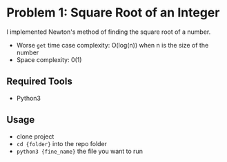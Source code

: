 # Problem 1: Square Root of an Integer

I implemented Newton's method of finding the square root of a number.

* Worse `get` time case complexity: O(log(n))   when n is the size of the number
* Space complexity: 0(1)
    
    
## Required Tools
* Python3

## Usage
* clone project
* `cd {folder}` into the repo folder
* `python3 {fine_name}` the file you want to run